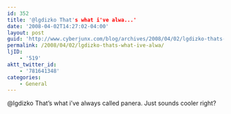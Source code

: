 ```yaml
---
id: 352
title: '@lgdizko That's what i've alwa...'
date: '2008-04-02T14:27:02-04:00'
layout: post
guid: 'http://www.cyberjunx.com/blog/archives/2008/04/02/lgdizko-thats-what-ive-alwa/'
permalink: /2008/04/02/lgdizko-thats-what-ive-alwa/
ljID:
    - '519'
aktt_twitter_id:
    - '781641348'
categories:
    - General
---
```


@lgdizko That’s what i’ve always called panera. Just sounds cooler right?